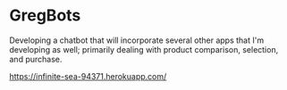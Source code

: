 # GregBots

Developing a chatbot that will incorporate several other apps that I'm developing as well; primarily dealing with product comparison, selection, and purchase.

https://infinite-sea-94371.herokuapp.com/
